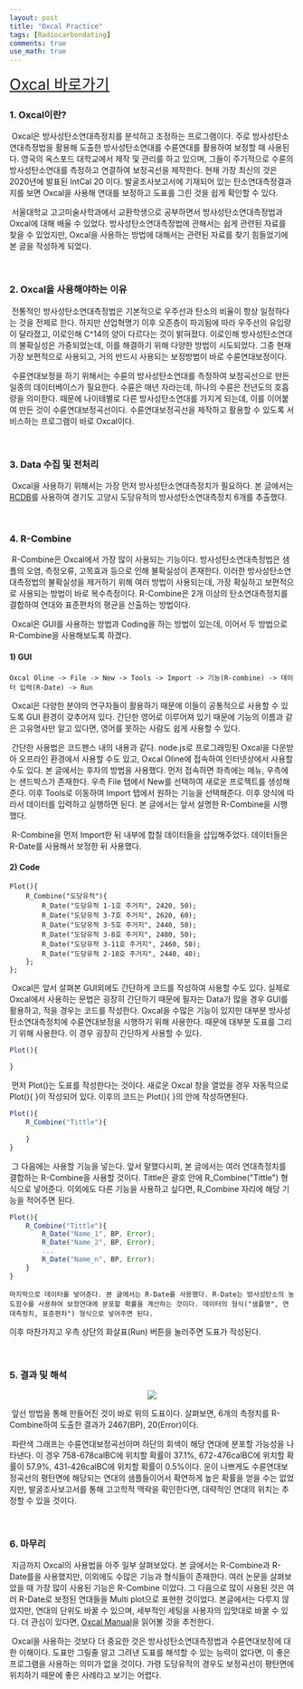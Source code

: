 ```yaml
---
layout: post
title: "Oxcal Practice"
tags: [Radiocarbondating]
comments: true
use_math: true
---
```


<a href="https://c14.arch.ox.ac.uk/oxcal.html" style="Font-size:20pt">Oxcal 바로가기</a>

### 1. Oxcal이란?

​	Oxcal은 방사성탄소연대측정치를 분석하고 조정하는 프로그램이다. 주로 방사성탄소연대측정법을 활용해 도출한 방사성탄소연대를 수륜연대를 활용하여 보정할 때 사용된다. 영국의 옥스포드 대학교에서 제작 및 관리를 하고 있으며, 그들이 주기적으로 수륜의 방사성탄소연대를 측정하고 연결하여 보정곡선을 제작한다. 현재 가장 최신의 것은 2020년에 발표된 IntCal 20 이다. 발굴조사보고서에 기재되어 있는 탄소연대측정결과지를 보면 Oxcal을 사용해 연대를 보정하고 도표를 그린 것을 쉽게 확인할 수 있다.

​	서울대학교 고고미술사학과에서 교환학생으로 공부하면서 방사성탄소연대측정법과 Oxcal에 대해 배울 수 있었다. 방사성탄소연대측정법에 관해서는 쉽게 관련된 자료를 찾을 수 있었지만, Oxcal을 사용하는 방법에 대해서는 관련된 자료를 찾기 힘들었기에 본 글을 작성하게 되었다.

<br>

### 2. Oxcal을 사용해야하는 이유

​	전통적인 방사성탄소연대측정법은 기본적으로 우주선과 탄소의 비율이 항상 일정하다는 것을 전제로 한다. 하지만 산업혁명기 이후 오존층이 파괴됨에 따라 우주선의 유입량이 달라졌고, 이로인해 C^14의 양이 다르다는 것이 밝혀졌다. 이로인해 방사성탄소연대의 불확실성은 가중되었는데, 이를 해결하기 위해 다양한 방법이 시도되었다. 그중 현재 가장 보편적으로 사용되고, 거의 반드시 사용되는 보정방법이 바로 수륜연대보정이다. 

​	수륜연대보정을 하기 위해서는 수륜의 방사성탄소연대를 측정하여 보정곡선으로 만든 일종의 데이터베이스가 필요한다. 수륜은 매년 자라는데, 하나의 수륜은 전년도의 호흡량을 의미한다. 때문에 나이테별로 다른 방사성탄소연대를 가지게 되는데, 이를 이어붙여 만든 것이 수륜연대보정곡선이다. 수륜연대보정곡선을 제작하고 활용할 수 있도록 서비스하는 프로그램이 바로 Oxcal이다. 

<br>

### 3. Data 수집 및 전처리

​	Oxcal을 사용하기 위해서는 가장 먼저 방사성탄소연대측정치가 필요하다. 본 글에서는 <a href="http://rcdb.kr">RCDB</a>를 사용하여 경기도 고양시 도당유적의 방사성탄소연대측정치 6개를 추출했다. 

<br>

### 4. R-Combine

​	R-Combine은 Oxcal에서 가장 많이 사용되는 기능이다. 방사성탄소연대측정법은 샘플의 오염, 측정오류, 고목효과 등으로 인해 불확실성이 존재한다. 이러한 방사성탄소연대측정법의 불확실성을 제거하기 위해 여러 방법이 사용되는데, 가장 확실하고 보편적으로 사용되는 방법이 바로 복수측정이다. R-Combine은 2개 이상의 탄소연대측정치를 결합하여 연대와 표준편차의 평균을 산출하는 방법이다.

​	Oxcal은 GUI를 사용하는 방법과 Coding을 하는 방법이 있는데, 이어서 두 방법으로 R-Combine을 사용해보도록 하겠다.

#### 1) GUI

```
Oxcal Oline -> File -> New -> Tools -> Import -> 기능(R-combine) -> 데이터 입력(R-Date) -> Run
```

​	Oxcal은 다양한 분야의 연구자들이 활용하기 때문에 이들이 공통적으로 사용할 수 있도록 GUI 환경이 갖추어져 있다. 간단한 영어로 이루어져 있기 때문에 기능의 이름과 같은 고유명사만 알고 있다면, 영어를 못하는 사람도 쉽게 사용할 수 있다.

​	간단한 사용법은 코드펜스 내의 내용과 같다. node.js로 프로그래밍된 Oxcal을 다운받아 오프라인 환경에서 사용할 수도 있고, Oxcal Oline에 접속하여 인터넷상에서 사용할 수도 있다. 본 글에서는 후자의 방법을 사용했다. 먼저 접속하면 좌측에는 메뉴, 우측에는 샌드박스가 존재한다. 우측 File 탭에서 New를 선택하여 새로운 프로젝트를 생성해준다. 이후 Tools로 이동하여 Import 탭에서 원하는 기능을 선택해준다. 이후 양식에 따라서 데이터를 입력하고 실행하면 된다. 본 글에서는 앞서 설명한 R-Combine을 시행했다.

​	R-Combine을 먼저 Import한 뒤 내부에 합칠 데이터들을 삽입해주었다. 데이터들은 R-Date를 사용해서 보정한 뒤 사용했다.

#### 2) Code

```
Plot(){
	R_Combine("도당유적"){
		R_Date("도당유적 1-1호 주거지", 2420, 50);
		R_Date("도당유적 3-7호 주거지", 2620, 60);
		R_Date("도당유적 3-5호 주거지", 2440, 50);
		R_Date("도당유적 3-8호 주거지", 2480, 50);
		R_Date("도당유적 3-11호 주거지", 2460, 50);
		R_Date("도당유적 2-10호 주거지", 2440, 40);
	};
};

```

​	Oxcal은 앞서 살펴본 GUI외에도 간단하게 코드를 작성하여 사용할 수도 있다. 실제로 Oxcal에서 사용하는 문법은 굉장히 간단하기 때문에 필자는 Data가 많을 경우 GUI를 활용하고, 적을 경우는 코드를 작성한다. Oxcal을 수많은 기능이 있지만 대부분 방사성탄소연대측정치에 수륜연대보정을 시행하기 위해 사용한다. 때문에 대부분 도표를 그리기 위해 사용한다. 이 경우 굉장히 간단하게 사용할 수 있다.

```js
Plot(){
	
}
```

​	먼저 Plot()는 도표를 작성한다는 것이다. 새로운 Oxcal 창을 열었을 경우 자동적으로 Plot(){ }이 작성되어 있다. 이후의 코드는 Plot(){ }의 안에 작성하면된다.

```js
Plot(){
	R_Combine("Tittle"){
		
	}
}
```

​	그 다음에는 사용할 기능을 넣는다. 앞서 말했다시피, 본 글에서는 여러 연대측정치를 결합하는 R-Combine을 사용할 것이다. Tittle은 괄호 안에 R_Combine("Tittle") 형식으로 넣어준다. 이외에도 다른 기능을 사용하고 싶다면, R_Combine 자리에 해당 기능을 적어주면 된다.

```js
Plot(){
	R_Combine("Tittle"){
		R_Date("Name_1", BP, Error);
		R_Date("Name_2", BP, Error);
		...
		R_Date("Name_n", BP, Error);
	}
}
```

 	마지막으로 데이터를 넣어준다. 본 글에서는 R-Date를 사용했다. R-Date는 방사성탄소의 농도함수를 사용하여 보정연대에 분포할 확률을 계산하는 것이다. 데이터의 형식("샘플명", 연대측정치, 표준편차") 형식으로 넣어주면 된다.

 이후 마찬가지고 우측 상단의 화살표(Run) 버튼을 눌러주면 도표가 작성된다.

<br>

### 5. 결과 및 해석

<center><img src="https://github.com/ChanToRe/ChanToRe.github.io/blob/master/images/2021-08-13/dodang.png?raw=true"></center>

​	앞선 방법을 통해 만들어진 것이 바로 위의 도표이다. 살펴보면, 6개의 측정치를 R-Combine하여 도출한 결과가 2467(BP), 20(Error)이다.

​	파란색 그래프는 수륜연대보정곡선이며 하단의 회색이 해당 연대에 분포할 가능성을 나타낸다. 이 경우 758-678calBC에 위치할 확률이 37.1%, 672-476calBC에 위치할 확률이 57.9%, 431-426calBC에 위치할 확률이 0.5%이다. 운이 나쁘게도 수륜연대보정곡선의 평탄면에 해당되는 연대의 샘플들이어서 확연하게 높은 확률을 얻을 수는 없었지만, 발굴조사보고서를 통해 고고학적 맥락을 확인한다면, 대략적인 연대의 위치는 추정할 수 있을 것이다.

<br>

### 6. 마무리

​	지금까지 Oxcal의 사용법을 아주 일부 살펴보았다. 본 글에서는 R-Combine과 R-Date를을 사용했지만, 이외에도 수많은 기능과 형식들이 존재한다. 여러 논문을 살펴보았을 때 가장 많이 사용된 기능은 R-Combine 이었다. 그 다음으로 많이 사용된 것은 여러 R-Date로 보정된 연대들을 Multi plot으로 표현한 것이었다. 본글에서는 다루지 않았지만, 연대의 단위도 바꿀 수 있으며, 세부적인 세팅을 사용자의 입맛대로 바꿀 수 있다. 더 관심이 있다면, <a href="https://c14.arch.ox.ac.uk/oxcalhelp/hlp_contents.html">Oxcal Manual</a>을 읽어볼 것을 추천한다.

​	Oxcal을 사용하는 것보다 더 중요한 것은 방사성탄소연대측정법과 수륜연대보정에 대한 이해이다. 도표만 그릴줄 알고 그려낸 도표를 해석할 수 있는 능력이 없다면, 이 좋은 프로그램을 사용하는 의미가 없을 것이다. 가령 도당유적의 경우도 보정곡선이 평탄면에 위치하기 때문에 좋은 사례라고 보기는 어렵다.
